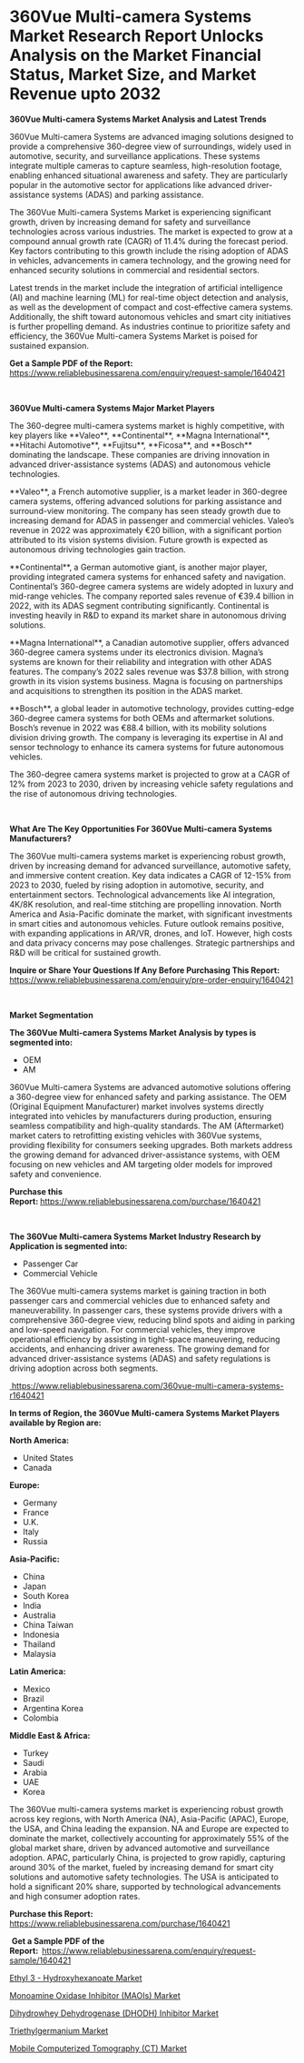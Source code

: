 <p><h1>360Vue Multi-camera Systems Market Research Report Unlocks Analysis on the Market Financial Status, Market Size, and Market Revenue upto 2032</h1></p><p><strong>360Vue Multi-camera Systems Market Analysis and Latest Trends</strong></p>
<p><p>360Vue Multi-camera Systems are advanced imaging solutions designed to provide a comprehensive 360-degree view of surroundings, widely used in automotive, security, and surveillance applications. These systems integrate multiple cameras to capture seamless, high-resolution footage, enabling enhanced situational awareness and safety. They are particularly popular in the automotive sector for applications like advanced driver-assistance systems (ADAS) and parking assistance.</p><p>The 360Vue Multi-camera Systems Market is experiencing significant growth, driven by increasing demand for safety and surveillance technologies across various industries. The market is expected to grow at a compound annual growth rate (CAGR) of 11.4% during the forecast period. Key factors contributing to this growth include the rising adoption of ADAS in vehicles, advancements in camera technology, and the growing need for enhanced security solutions in commercial and residential sectors.</p><p>Latest trends in the market include the integration of artificial intelligence (AI) and machine learning (ML) for real-time object detection and analysis, as well as the development of compact and cost-effective camera systems. Additionally, the shift toward autonomous vehicles and smart city initiatives is further propelling demand. As industries continue to prioritize safety and efficiency, the 360Vue Multi-camera Systems Market is poised for sustained expansion.</p></p>
<p><strong>Get a Sample PDF of the Report:&nbsp;</strong> <a href="https://www.reliablebusinessarena.com/enquiry/request-sample/1640421?utm_campaign=1990&utm_medium=2&utm_source=Github&utm_content=ia&utm_term=24012025&utm_id=360vue-multi-camera-systems">https://www.reliablebusinessarena.com/enquiry/request-sample/1640421</a></p>
<p>&nbsp;</p>
<p><strong>360Vue Multi-camera Systems Major Market Players</strong></p>
<p><p>The 360-degree multi-camera systems market is highly competitive, with key players like **Valeo**, **Continental**, **Magna International**, **Hitachi Automotive**, **Fujitsu**, **Ficosa**, and **Bosch** dominating the landscape. These companies are driving innovation in advanced driver-assistance systems (ADAS) and autonomous vehicle technologies.</p><p>**Valeo**, a French automotive supplier, is a market leader in 360-degree camera systems, offering advanced solutions for parking assistance and surround-view monitoring. The company has seen steady growth due to increasing demand for ADAS in passenger and commercial vehicles. Valeo’s revenue in 2022 was approximately €20 billion, with a significant portion attributed to its vision systems division. Future growth is expected as autonomous driving technologies gain traction.</p><p>**Continental**, a German automotive giant, is another major player, providing integrated camera systems for enhanced safety and navigation. Continental’s 360-degree camera systems are widely adopted in luxury and mid-range vehicles. The company reported sales revenue of €39.4 billion in 2022, with its ADAS segment contributing significantly. Continental is investing heavily in R&D to expand its market share in autonomous driving solutions.</p><p>**Magna International**, a Canadian automotive supplier, offers advanced 360-degree camera systems under its electronics division. Magna’s systems are known for their reliability and integration with other ADAS features. The company’s 2022 sales revenue was $37.8 billion, with strong growth in its vision systems business. Magna is focusing on partnerships and acquisitions to strengthen its position in the ADAS market.</p><p>**Bosch**, a global leader in automotive technology, provides cutting-edge 360-degree camera systems for both OEMs and aftermarket solutions. Bosch’s revenue in 2022 was €88.4 billion, with its mobility solutions division driving growth. The company is leveraging its expertise in AI and sensor technology to enhance its camera systems for future autonomous vehicles.</p><p>The 360-degree camera systems market is projected to grow at a CAGR of 12% from 2023 to 2030, driven by increasing vehicle safety regulations and the rise of autonomous driving technologies.</p></p>
<p>&nbsp;</p>
<p><strong>What Are The Key Opportunities For 360Vue Multi-camera Systems Manufacturers?</strong></p>
<p><p>The 360Vue multi-camera systems market is experiencing robust growth, driven by increasing demand for advanced surveillance, automotive safety, and immersive content creation. Key data indicates a CAGR of 12-15% from 2023 to 2030, fueled by rising adoption in automotive, security, and entertainment sectors. Technological advancements like AI integration, 4K/8K resolution, and real-time stitching are propelling innovation. North America and Asia-Pacific dominate the market, with significant investments in smart cities and autonomous vehicles. Future outlook remains positive, with expanding applications in AR/VR, drones, and IoT. However, high costs and data privacy concerns may pose challenges. Strategic partnerships and R&D will be critical for sustained growth.</p></p>
<p><strong>Inquire or Share Your Questions If Any Before Purchasing This Report:</strong> <a href="https://www.reliablebusinessarena.com/enquiry/pre-order-enquiry/1640421?utm_campaign=1990&utm_medium=2&utm_source=Github&utm_content=ia&utm_term=24012025&utm_id=360vue-multi-camera-systems">https://www.reliablebusinessarena.com/enquiry/pre-order-enquiry/1640421</a></p>
<p>&nbsp;</p>
<p><strong>Market Segmentation</strong></p>
<p><strong>The 360Vue Multi-camera Systems Market Analysis by types is segmented into:</strong></p>
<p><ul><li>OEM</li><li>AM</li></ul></p>
<p><p>360Vue Multi-camera Systems are advanced automotive solutions offering a 360-degree view for enhanced safety and parking assistance. The OEM (Original Equipment Manufacturer) market involves systems directly integrated into vehicles by manufacturers during production, ensuring seamless compatibility and high-quality standards. The AM (Aftermarket) market caters to retrofitting existing vehicles with 360Vue systems, providing flexibility for consumers seeking upgrades. Both markets address the growing demand for advanced driver-assistance systems, with OEM focusing on new vehicles and AM targeting older models for improved safety and convenience.</p></p>
<p><strong>Purchase this Report:&nbsp;</strong><a href="https://www.reliablebusinessarena.com/purchase/1640421?utm_campaign=1990&utm_medium=2&utm_source=Github&utm_content=ia&utm_term=24012025&utm_id=360vue-multi-camera-systems">https://www.reliablebusinessarena.com/purchase/1640421</a></p>
<p>&nbsp;</p>
<p><strong>The 360Vue Multi-camera Systems Market Industry Research by Application is segmented into:</strong></p>
<p><ul><li>Passenger Car</li><li>Commercial Vehicle</li></ul></p>
<p><p>The 360Vue multi-camera systems market is gaining traction in both passenger cars and commercial vehicles due to enhanced safety and maneuverability. In passenger cars, these systems provide drivers with a comprehensive 360-degree view, reducing blind spots and aiding in parking and low-speed navigation. For commercial vehicles, they improve operational efficiency by assisting in tight-space maneuvering, reducing accidents, and enhancing driver awareness. The growing demand for advanced driver-assistance systems (ADAS) and safety regulations is driving adoption across both segments.</p></p>
<p><a href="https://www.reliablebusinessarena.com/360vue-multi-camera-systems-r1640421?utm_campaign=1990&utm_medium=2&utm_source=Github&utm_content=ia&utm_term=24012025&utm_id=360vue-multi-camera-systems">&nbsp;https://www.reliablebusinessarena.com/360vue-multi-camera-systems-r1640421</a></p>
<p><strong>In terms of Region, the 360Vue Multi-camera Systems Market Players available by Region are:</strong></p>
<p>
    <p> <strong> North America: </strong>
        <ul>
            <li>United States</li>
            <li>Canada</li>
        </ul>
        </p> 
    <p> <strong> Europe: </strong>
        <ul>
            <li>Germany</li>
            <li>France</li>
            <li>U.K.</li>
            <li>Italy</li>
            <li>Russia</li>
        </ul>
        </p> 
    <p> <strong> Asia-Pacific: </strong>
        <ul>
            <li>China</li>
            <li>Japan</li>
            <li>South Korea</li>
            <li>India</li>
            <li>Australia</li>
            <li>China Taiwan</li>
            <li>Indonesia</li>
            <li>Thailand</li>
            <li>Malaysia</li>
        </ul>
        </p> 
    <p> <strong> Latin America: </strong>
        <ul>
            <li>Mexico</li>
            <li>Brazil</li>
            <li>Argentina Korea</li>
            <li>Colombia</li>
        </ul>
        </p> 
    <p> <strong> Middle East & Africa: </strong>
        <ul>
            <li>Turkey</li>
            <li>Saudi</li>
            <li>Arabia</li>
            <li>UAE</li>
            <li>Korea</li>
        </ul>
    </p>
    </p>
<p><p>The 360Vue multi-camera systems market is experiencing robust growth across key regions, with North America (NA), Asia-Pacific (APAC), Europe, the USA, and China leading the expansion. NA and Europe are expected to dominate the market, collectively accounting for approximately 55% of the global market share, driven by advanced automotive and surveillance adoption. APAC, particularly China, is projected to grow rapidly, capturing around 30% of the market, fueled by increasing demand for smart city solutions and automotive safety technologies. The USA is anticipated to hold a significant 20% share, supported by technological advancements and high consumer adoption rates.</p></p>
<p><strong>Purchase this Report: </strong><a href="https://www.reliablebusinessarena.com/purchase/1640421?utm_campaign=1990&utm_medium=2&utm_source=Github&utm_content=ia&utm_term=24012025&utm_id=360vue-multi-camera-systems">https://www.reliablebusinessarena.com/purchase/1640421</a></p>
<p>&nbsp;<strong>Get a Sample PDF of the Report:&nbsp;&nbsp;</strong><a href="https://www.reliablebusinessarena.com/enquiry/request-sample/1640421?utm_campaign=1990&utm_medium=2&utm_source=Github&utm_content=ia&utm_term=24012025&utm_id=360vue-multi-camera-systems">https://www.reliablebusinessarena.com/enquiry/request-sample/1640421</a></p>
<p><strong></strong></p>
<p><p><a href="https://www.linkedin.com/pulse/latest-ethyl-3-hydroxyhexanoate-market-research-size-qknke?utm_campaign=1990&utm_medium=2&utm_source=Github&utm_content=ia&utm_term=24012025&utm_id=360vue-multi-camera-systems">Ethyl 3 - Hydroxyhexanoate Market</a></p><p><a href="https://www.linkedin.com/pulse/navigating-competitive-landscape-monoamine-oxidase-inhibitor-vbqle?utm_campaign=1990&utm_medium=2&utm_source=Github&utm_content=ia&utm_term=24012025&utm_id=360vue-multi-camera-systems">Monoamine Oxidase Inhibitor (MAOIs) Market</a></p><p><a href="https://www.linkedin.com/pulse/dihydrowhey-dehydrogenase-dhodh-inhibitor-market-global-trends-1beff?utm_campaign=1990&utm_medium=2&utm_source=Github&utm_content=ia&utm_term=24012025&utm_id=360vue-multi-camera-systems">Dihydrowhey Dehydrogenase (DHODH) Inhibitor Market</a></p><p><a href="https://www.linkedin.com/pulse/current-size-growth-projection-triethylgermanium-market-expected-e7rpf?utm_campaign=1990&utm_medium=2&utm_source=Github&utm_content=ia&utm_term=24012025&utm_id=360vue-multi-camera-systems">Triethylgermanium Market</a></p><p><a href="https://www.linkedin.com/pulse/mobile-computerized-tomography-ct-market-report-expected-sa92e?utm_campaign=1990&utm_medium=2&utm_source=Github&utm_content=ia&utm_term=24012025&utm_id=360vue-multi-camera-systems">Mobile Computerized Tomography (CT) Market</a></p></p>